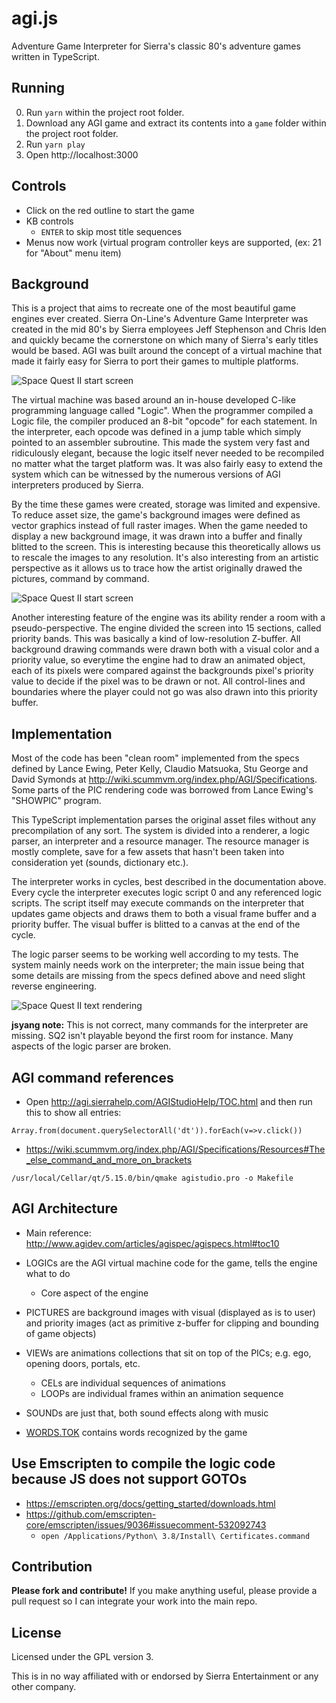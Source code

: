 # agi.js
Adventure Game Interpreter for Sierra's classic 80's adventure games written in TypeScript.

## Running

0. Run `yarn` within the project root folder.
1. Download any AGI game and extract its contents into a `game` folder within the project root folder.
2. Run `yarn play`
3. Open http://localhost:3000

## Controls

- Click on the red outline to start the game
- KB controls
    - `ENTER` to skip most title sequences
- Menus now work (virtual program controller keys are supported, (ex: 21 for "About" menu item)

## Background

This is a project that aims to recreate one of the most beautiful game engines ever created.
Sierra On-Line's Adventure Game Interpreter was created in the mid 80's by Sierra employees 
Jeff Stephenson and Chris Iden and quickly became the cornerstone on which many of Sierra's 
early titles would be based. AGI was built around the concept of a virtual machine that made 
it fairly easy for Sierra to port their games to multiple platforms.

![Space Quest II start screen](screenshots/sc1.png)

The virtual machine was based around an in-house developed C-like programming language called "Logic".
When the programmer compiled a Logic file, the compiler produced an 8-bit "opcode" for each statement.
In the interpreter, each opcode was defined in a jump table which simply pointed to an assembler
subroutine. This made the system very fast and ridiculously elegant, because the logic itself never
needed to be recompiled no matter what the target platform was. It was also fairly easy to extend
the system which can be witnessed by the numerous versions of AGI interpreters produced by Sierra.

By the time these games were created, storage was limited and expensive. To reduce asset size,
the game's background images were defined as vector graphics instead of full raster images. 
When the game needed to display a new background image, it was drawn into a buffer and 
finally blitted to the screen. This is interesting because this theoretically allows us to rescale 
the images to any resolution. It's also interesting from an artistic perspective as it allows us to 
trace how the artist originally drawed the pictures, command by command. 

![Space Quest II start screen](screenshots/sc2.gif)

Another interesting feature of the engine was its ability render a room with a pseudo-perspective.
The engine divided the screen into 15 sections, called priority bands. This was basically a
kind of low-resolution Z-buffer. All background drawing commands were drawn both with a visual color
and a priority value, so everytime the engine had to draw an animated object, each of its pixels were
compared against the backgrounds pixel's priority value to decide if the pixel was to be drawn or not.
All control-lines and boundaries where the player could not go was also drawn into this priority buffer.

## Implementation

Most of the code has been "clean room" implemented from the specs defined by Lance Ewing, Peter Kelly, 
Claudio Matsuoka, Stu George and David Symonds at http://wiki.scummvm.org/index.php/AGI/Specifications.
Some parts of the PIC rendering code was borrowed from Lance Ewing's "SHOWPIC" program.

This TypeScript implementation parses the original asset files without any precompilation of any sort.
The system is divided into a renderer, a logic parser, an interpreter and a resource manager. 
The resource manager is mostly complete, save for a few assets that hasn't been taken into consideration 
yet (sounds, dictionary etc.).

The interpreter works in cycles, best described in the documentation above. Every cycle the interpreter
executes logic script 0 and any referenced logic scripts. The script itself may execute commands on the 
interpreter that updates game objects and draws them to both a visual frame buffer and a priority buffer. 
The visual buffer is blitted to a canvas at the end of the cycle.

The logic parser seems to be working well according to my tests. The system mainly needs work on the 
interpreter; the main issue being that some details are missing from the specs defined above and need
slight reverse engineering.

![Space Quest II text rendering](screenshots/sc3.png)

**jsyang note:** This is not correct, many commands for the interpreter are missing. SQ2 isn't playable
beyond the first room for instance. Many aspects of the logic parser are broken.

## AGI command references

- Open http://agi.sierrahelp.com/AGIStudioHelp/TOC.html and then run this to show all entries:
```
Array.from(document.querySelectorAll('dt')).forEach(v=>v.click())
```

- https://wiki.scummvm.org/index.php/AGI/Specifications/Resources#The_else_command_and_more_on_brackets

```
/usr/local/Cellar/qt/5.15.0/bin/qmake agistudio.pro -o Makefile
```

## AGI Architecture

- Main reference: http://www.agidev.com/articles/agispec/agispecs.html#toc10

- LOGICs are the AGI virtual machine code for the game, tells the engine what to do
    - Core aspect of the engine
- PICTURES are background images with visual (displayed as is to user) and priority images (act as primitive z-buffer for clipping and bounding of game objects)
- VIEWs are animations collections that sit on top of the PICs; e.g. ego, opening doors, portals, etc.
  - CELs are individual sequences of animations
  - LOOPs are individual frames within an animation sequence
- SOUNDs are just that, both sound effects along with music
- [WORDS.TOK](https://wiki.scummvm.org/index.php/AGIWiki/WORDS.TOK) contains words recognized by the game

## Use Emscripten to compile the logic code because JS does not support GOTOs

- https://emscripten.org/docs/getting_started/downloads.html
- https://github.com/emscripten-core/emscripten/issues/9036#issuecomment-532092743
  - `open /Applications/Python\ 3.8/Install\ Certificates.command`


## Contribution

**Please fork and contribute!** If you make anything useful, please provide a pull request so I can integrate
your work into the main repo.

## License

Licensed under the GPL version 3. 

This is in no way affiliated with or endorsed by Sierra Entertainment or any other company.
